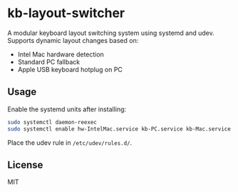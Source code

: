 # kb-layout-switcher

A modular keyboard layout switching system using systemd and udev. Supports dynamic layout changes based on:

- Intel Mac hardware detection
- Standard PC fallback
- Apple USB keyboard hotplug on PC

## Usage

Enable the systemd units after installing:

```bash
sudo systemctl daemon-reexec
sudo systemctl enable hw-IntelMac.service kb-PC.service kb-Mac.service
```

Place the udev rule in `/etc/udev/rules.d/`.

## License

MIT
